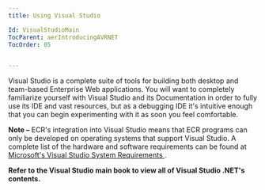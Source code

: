 ```yaml
---
title: Using Visual Studio

Id: VisualStudioMain
TocParent: aerIntroducingAVRNET
TocOrder: 05


---
```


Visual Studio is a complete suite of tools for building both desktop and team-based Enterprise Web applications. You will want to completely familiarize yourself with Visual Studio and its Documentation in order to fully use its IDE and vast resources, but as a debugging IDE it's intuitive enough that you can begin experimenting with it as soon you feel comfortable. 

**Note –** ECR's integration into Visual Studio means that ECR programs can only be developed on operating systems that support Visual Studio. A complete list of the hardware and software requirements can be found at [Microsoft's Visual Studio System Requirements ](https://learn.microsoft.com/en-us/visualstudio/releases/2022/system-requirements). 

**Refer to the Visual Studio main book to view all of Visual Studio .NET's contents.** 
